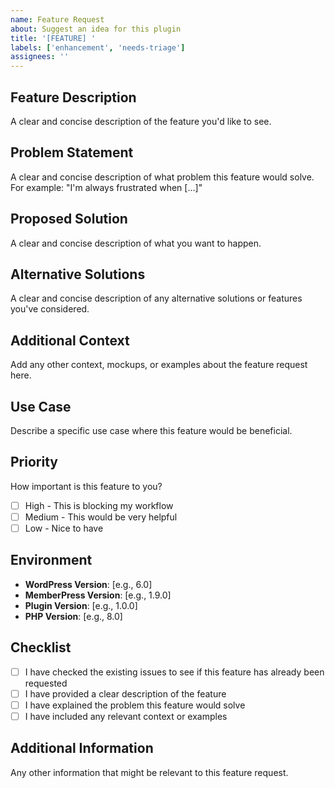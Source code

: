 ```yaml
---
name: Feature Request
about: Suggest an idea for this plugin
title: '[FEATURE] '
labels: ['enhancement', 'needs-triage']
assignees: ''
---
```


## Feature Description
A clear and concise description of the feature you'd like to see.

## Problem Statement
A clear and concise description of what problem this feature would solve. For example: "I'm always frustrated when [...]"

## Proposed Solution
A clear and concise description of what you want to happen.

## Alternative Solutions
A clear and concise description of any alternative solutions or features you've considered.

## Additional Context
Add any other context, mockups, or examples about the feature request here.

## Use Case
Describe a specific use case where this feature would be beneficial.

## Priority
How important is this feature to you?
- [ ] High - This is blocking my workflow
- [ ] Medium - This would be very helpful
- [ ] Low - Nice to have

## Environment
- **WordPress Version**: [e.g., 6.0]
- **MemberPress Version**: [e.g., 1.9.0]
- **Plugin Version**: [e.g., 1.0.0]
- **PHP Version**: [e.g., 8.0]

## Checklist
- [ ] I have checked the existing issues to see if this feature has already been requested
- [ ] I have provided a clear description of the feature
- [ ] I have explained the problem this feature would solve
- [ ] I have included any relevant context or examples

## Additional Information
Any other information that might be relevant to this feature request.
